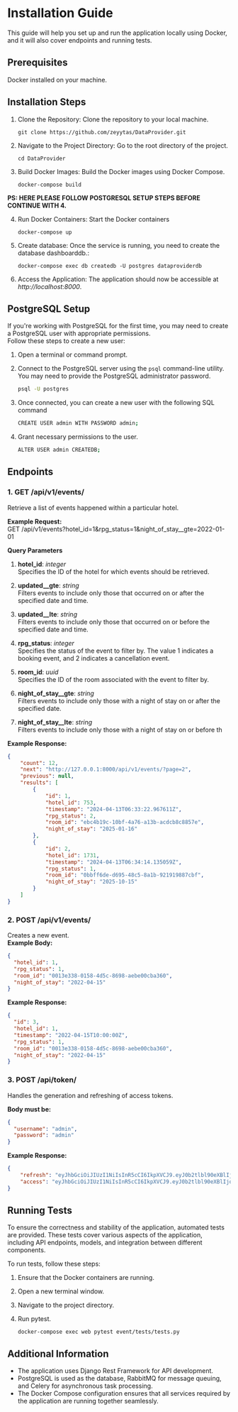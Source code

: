 # Installation Guide

This guide will help you set up and run the application locally using Docker, and it will also cover endpoints and running tests.

## Prerequisites
Docker installed on your machine.
 
## Installation Steps
1. Clone the Repository: Clone the repository to your local machine.

    ```shell
    git clone https://github.com/zeyytas/DataProvider.git
    ```

2. Navigate to the Project Directory: Go to the root directory of the project.
   
   ```shell
   cd DataProvider
   ```

3. Build Docker Images: Build the Docker images using Docker Compose.
   
   ```shell
   docker-compose build
   ```
**PS: HERE PLEASE FOLLOW POSTGRESQL SETUP STEPS BEFORE CONTINUE WITH 4.**

4. Run Docker Containers: Start the Docker containers

   ```shell
   docker-compose up
   ```
   
5. Create database: Once the service is running, you need to create the database dashboarddb.:

   ```shell
   docker-compose exec db createdb -U postgres dataproviderdb
   ```

6. Access the Application: The application should now be accessible at _http://localhost:8000_.

## PostgreSQL Setup

If you're working with PostgreSQL for the first time, you may need to create a PostgreSQL user with appropriate permissions.   
Follow these steps to create a new user:

1. Open a terminal or command prompt.
2. Connect to the PostgreSQL server using the `psql` command-line utility. You may need to provide the PostgreSQL administrator password.

   ```bash
   psql -U postgres
   ```
3. Once connected, you can create a new user with the following SQL command

   ```bash
   CREATE USER admin WITH PASSWORD admin;
   ```

4. Grant necessary permissions to the user.

   ```bash
   ALTER USER admin CREATEDB;
   ```

## Endpoints

### 1. GET /api/v1/events/  
Retrieve a list of events happened within a particular hotel.  
  
**Example Request:**  
GET /api/v1/events?hotel_id=1&rpg_status=1&night_of_stay__gte=2022-01-01

**Query Parameters**

1. **hotel_id**: _integer_  
   Specifies the ID of the hotel for which events should be retrieved.

2. **updated__gte**: _string<date-time>_  
   Filters events to include only those that occurred on or after the specified date and time.

3. **updated__lte**: _string<date-time>_  
   Filters events to include only those that occurred on or before the specified date and time.

4. **rpg_status**: _integer_  
   Specifies the status of the event to filter by. The value 1 indicates a booking event, and 2 indicates a cancellation event.

5. **room_id**: _uuid_  
   Specifies the ID of the room associated with the event to filter by.

6. **night_of_stay__gte**: _string<date->_  
   Filters events to include only those with a night of stay on or after the specified date.

7. **night_of_stay__lte**: _string<date->_  
   Filters events to include only those with a night of stay on or before th


**Example Response:**
```json
{
    "count": 12,
    "next": "http://127.0.0.1:8000/api/v1/events/?page=2",
    "previous": null,
    "results": [
        {
            "id": 1,
            "hotel_id": 753,
            "timestamp": "2024-04-13T06:33:22.967611Z",
            "rpg_status": 2,
            "room_id": "ebc4b19c-10bf-4a76-a13b-acdcb8c8857e",
            "night_of_stay": "2025-01-16"
        },
        {
            "id": 2,
            "hotel_id": 1731,
            "timestamp": "2024-04-13T06:34:14.135059Z",
            "rpg_status": 1,
            "room_id": "0bbff6de-d695-48c5-8a1b-921919887cbf",
            "night_of_stay": "2025-10-15"
        }
    ]
}
```

### 2. POST /api/v1/events/  
Creates a new event.  
**Example Body:**    
```json
{
  "hotel_id": 1,
  "rpg_status": 1,
  "room_id": "0013e338-0158-4d5c-8698-aebe00cba360",
  "night_of_stay": "2022-04-15"
}
```
**Example Response:**    
```json
{
  "id": 3,
  "hotel_id": 1,
  "timestamp": "2022-04-15T10:00:00Z",
  "rpg_status": 1,
  "room_id": "0013e338-0158-4d5c-8698-aebe00cba360",
  "night_of_stay": "2022-04-15"
}
```

### 3. POST /api/token/  
Handles the generation and refreshing of access tokens.

**Body must be:**
```json
{
  "username": "admin",
  "password": "admin"
}
```

**Example Response:**    
```json
{
    "refresh": "eyJhbGciOiJIUzI1NiIsInR5cCI6IkpXVCJ9.eyJ0b2tlbl90eXBlIjoicmVmcmVzaCIsImV4cCI6MTcxMzE4Njg2MSwiaWF0IjoxNzEzMTAwNDYxLCJqdGkiOiJjODI3NzYyMDBkMzA0Njg0YWQ2NzZmNjY0MzQ1ZWQwMyIsInVzZXJfaWQiOjF9.gnFGZyHILf9lTjtljThKn3XujsbS_RfthRL-t2TeTiQ",
    "access": "eyJhbGciOiJIUzI1NiIsInR5cCI6IkpXVCJ9.eyJ0b2tlbl90eXBlIjoiYWNjZXNzIiwiZXhwIjoxNzEzMTAwNzYxLCJpYXQiOjE3MTMxMDA0NjEsImp0aSI6ImUwNzg3NDc4ODdlZTRlMGI4OTAwOTZmYjhmNWNmZmE1IiwidXNlcl9pZCI6MX0.KCukTQwz47jtu61YaWLZQ-N-czG-BvKFX_16KsONgNI"
}
```

## Running Tests  

To ensure the correctness and stability of the application, automated tests are provided. These tests cover various aspects of the application, including API endpoints, models, and integration between different components.  

To run tests, follow these steps:
1. Ensure that the Docker containers are running.
2. Open a new terminal window.
3. Navigate to the project directory.
4. Run pytest.

   ```shell
   docker-compose exec web pytest event/tests/tests.py
   ```

## Additional Information
- The application uses Django Rest Framework for API development.
- PostgreSQL is used as the database, RabbitMQ for message queuing, and Celery for asynchronous task processing.
- The Docker Compose configuration ensures that all services required by the application are running together seamlessly.
